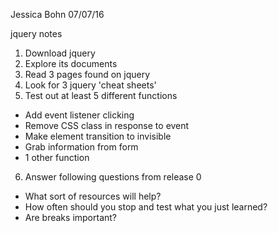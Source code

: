 Jessica Bohn
07/07/16

jquery notes

1. Download jquery
2. Explore its documents
3. Read 3 pages found on jquery
4. Look for 3 jquery 'cheat sheets'
5. Test out at least 5 different functions
  - Add event listener clicking 
  - Remove CSS class in response to event
  - Make element transition to invisible
  - Grab information from form
  - 1 other function
6. Answer following questions from release 0
  - What sort of resources will help?
  - How often should you stop and test what you just learned?
  - Are breaks important?

  

